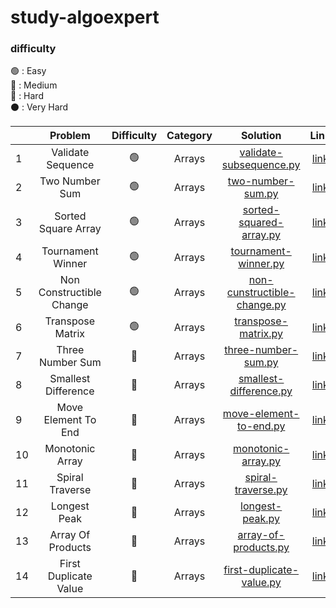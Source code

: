 # study-algoexpert

### difficulty
🟢 : Easy
<br/>
🔵 : Medium
<br/>
🔴 : Hard
<br/>
⚫️ : Very Hard
<br/>


|    |         Problem          | Difficulty | Category |                                                        Solution                                                         |                                   Link                                   | 
|----|:------------------------:| :--------: |:--------:|:-----------------------------------------------------------------------------------------------------------------------:|:------------------------------------------------------------------------:| 
| 1  |    Validate Sequence     |     🟢     |  Arrays  |     [validate-subsequence.py](https://github.com/cherry-ni/study-algoexpert/blob/main/Easy/validate-subsequence.py)     |     [link](https://www.algoexpert.io/questions/validate-subsequence)     |
| 2  |      Two Number Sum      |     🟢     |  Arrays  |        [two-number-sum.py](https://github.com/cherry-ni/study-algoexpert/blob/main/Easy/validate-subsequence.py)        |        [link](https://www.algoexpert.io/questions/two-number-sum)        |
| 3  |   Sorted Square Array    |     🟢     |  Arrays  |     [sorted-squared-array.py](https://github.com/cherry-ni/study-algoexpert/blob/main/Easy/validate-subsequence.py)     |     [link](https://www.algoexpert.io/questions/sorted-squared-array)     |
| 4  |    Tournament Winner     |     🟢     |  Arrays  |        [tournament-winner.py](https://github.com/cherry-ni/study-algoexpert/blob/main/Easy/tournament-winner.py)        |      [link](https://www.algoexpert.io/questions/tournament-winner)       |
| 5  | Non Constructible Change |     🟢     |  Arrays  | [non-cunstructible-change.py](https://github.com/cherry-ni/study-algoexpert/blob/main/Easy/non-constructible-change.py) |   [link](https://www.algoexpert.io/questions/non-constructible-change)   |
| 6  |     Transpose Matrix     |     🟢     |  Arrays  |         [transpose-matrix.py](https://github.com/cherry-ni/study-algoexpert/blob/main/Easy/transpose-matrix.py)         |       [link](https://www.algoexpert.io/questions/transpose-matrix)       |
| 7  |     Three Number Sum     |     🔵     |  Arrays  |        [three-number-sum.py](https://github.com/cherry-ni/study-algoexpert/blob/main/Medium/three-number-sum.py)        |       [link](https://www.algoexpert.io/questions/three-number-sum)       |
| 8  |   Smallest Difference    |     🔵     |  Arrays  |     [smallest-difference.py](https://github.com/cherry-ni/study-algoexpert/blob/main/Medium/smallest-difference.py)     |     [link](https://www.algoexpert.io/questions/smallest-difference)      |
| 9  |   Move Element To End    |     🔵     |  Arrays  |     [move-element-to-end.py](https://github.com/cherry-ni/study-algoexpert/blob/main/Medium/move-element-to-end.py)     |     [link](https://www.algoexpert.io/questions/move-element-to-end)      |
| 10 |     Monotonic Array      |     🔵     |  Arrays  |         [monotonic-array.py](https://github.com/cherry-ni/study-algoexpert/blob/main/Medium/monotonic-array.py)         |       [link](https://www.algoexpert.io/questions/monotonic-array)        |
| 11 |     Spiral Traverse      |     🔵     |  Arrays  |         [spiral-traverse.py](https://github.com/cherry-ni/study-algoexpert/blob/main/Medium/spiral-traverse.py)         |       [link](https://www.algoexpert.io/questions/spiral-traverse)        |
| 12 |       Longest Peak       |     🔵     |  Arrays  |            [longest-peak.py](https://github.com/cherry-ni/study-algoexpert/blob/main/Medium/longest-peak.py)            |         [link](https://www.algoexpert.io/questions/longest-peak)         |
| 13 |    Array Of Products     |     🔵     |  Arrays  |                                                [array-of-products.py]()                                                 |   [link](https://www.algoexpert.io/questions/array-of-products)          |
| 14 |  First Duplicate Value   |     🔵     |  Arrays  |                                              [first-duplicate-value.py]()                                               |      [link](https://www.algoexpert.io/questions/first-duplicate-value)       |
 